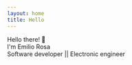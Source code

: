 ```yaml
---
layout: home
title: Hello
---
```


<div class="w-100 h-100 d-flex align-items-center" >
<div>
<div class="w-100 fs-1 text-center mt-5 mb-2">
Hello there! 👋
<br/>
I'm Emilio Rosa
</div>
<div class="w-100 text-center mb-5" >
Software developer || Electronic engineer
</div>
</div>
</div>
